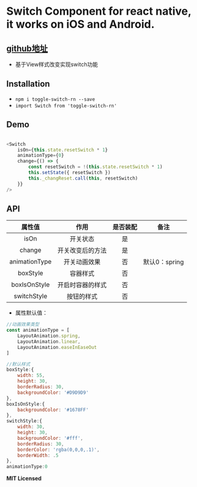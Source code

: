# Switch Component for react native, it works on iOS and Android.

## [github地址](https://github.com/JTR354/switch-react-native-jtr354.git)
* 基于View样式改变实现switch功能

## Installation

 * `npm i toggle-switch-rn --save`
 * `import Switch from 'toggle-switch-rn'`

## Demo

```javascript

<Switch
    isOn={this.state.resetSwitch * 1}
    animationType={0}
    change={() => {
        const resetSwitch = !(this.state.resetSwitch * 1)
        this.setState({ resetSwitch })
        this._changReset.call(this, resetSwitch)
    }}
/>
```

## API
|属性值|作用|是否装配|备注|
|:--:|:--:|:--:|:--:|
|isOn|开关状态|是||
|change|开关改变后的方法|是||
|animationType|开关动画效果|否|默认0：spring
|boxStyle|容器样式|否||
|boxIsOnStyle|开启时容器的样式|否||
|switchStyle|按钮的样式|否||

- 属性默认值：
```js
//动画效果类型
const animationType = [
    LayoutAnimation.spring,
    LayoutAnimation.linear,
    LayoutAnimation.easeInEaseOut
]

//默认样式
boxStyle:{
    width: 55,
    height: 30,
    borderRadius: 30,
    backgroundColor: '#D9D9D9'
},
boxIsOnStyle:{
    backgroundColor: '#1678FF'
},
switchStyle:{
    width: 30,
    height: 30,
    backgroundColor: '#fff',
    borderRadius: 30,
    borderColor: 'rgba(0,0,0,.1)',
    borderWidth: .5
},
animationType:0

```

**MIT Licensed**